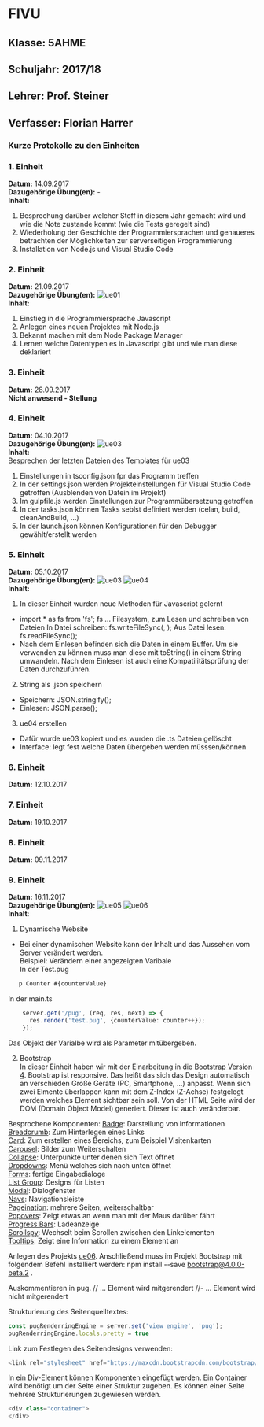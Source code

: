 # FIVU
## Klasse: 5AHME
## Schuljahr: 2017/18
## Lehrer: Prof. Steiner
## Verfasser: Florian Harrer


### Kurze Protokolle zu den Einheiten

### 1. Einheit  
**Datum:** 14.09.2017  
**Dazugehörige Übung(en):** -  
**Inhalt:**  
1. Besprechung darüber welcher Stoff in diesem Jahr gemacht wird und wie die Note zustande kommt (wie die Tests geregelt sind)
2. Wiederholung der Geschichte der Programmiersprachen und genaueres betrachten der Möglichkeiten zur serverseitigen Programmierung
3. Installation von Node.js und Visual Studio Code

### 2. Einheit  
**Datum:** 21.09.2017  
**Dazugehörige Übung(en):** ![ue01](projects/ue01)  
**Inhalt:**  
1. Einstieg in die Programmiersprache Javascript
2. Anlegen eines neuen Projektes mit Node.js
3. Bekannt machen mit dem Node Package Manager 
4. Lernen welche Datentypen es in Javascript gibt und wie man diese deklariert

### 3. Einheit
**Datum:** 28.09.2017  
**Nicht anwesend - Stellung**

### 4. Einheit
**Datum:** 04.10.2017  
**Dazugehörige Übung(en):** ![ue03](projects/ue03)  
**Inhalt:**  
Besprechen der letzten Dateien des Templates für ue03
1. Einstellungen in tsconfig.json fpr das Programm treffen
2. In der settings.json werden Projekteinstellungen für Visual Studio Code getroffen (Ausblenden von Datein im Projekt)
3. Im gulpfile.js werden Einstellungen zur Programmübersetzung getroffen
4. In der tasks.json können Tasks seblst definiert werden (celan, build, cleanAndBuild, ...) 
5. In der launch.json können Konfigurationen für den Debugger gewählt/erstellt werden

### 5. Einheit
**Datum:** 05.10.2017  
**Dazugehörige Übung(en):** ![ue03](projects/ue03)  ![ue04](projects/ue04)  
**Inhalt:**  
1. In dieser Einheit wurden neue Methoden für Javascript gelernt
- import * as fs from 'fs'; fs ... Filesystem, zum Lesen und schreiben von Dateien
 In Datei schreiben: fs.writeFileSync(, ); 
 Aus Datei lesen: fs.readFileSync();
- Nach dem Einlesen befinden sich die Daten in einem Buffer. Um sie verwenden zu können muss man diese mit toString() in einem String umwandeln. Nach dem Einlesen ist auch eine Kompatilitätsprüfung der Daten durchzuführen.
2. String als .json speichern
- Speichern: JSON.stringify();
- Einlesen: JSON.parse();
3. ue04 erstellen
- Dafür wurde ue03 kopiert und es wurden die .ts Dateien gelöscht
- Interface: legt fest welche Daten übergeben werden müsssen/können

### 6. Einheit
**Datum:** 12.10.2017

### 7. Einheit
**Datum:** 19.10.2017

### 8. Einheit
**Datum:** 09.11.2017

### 9. Einheit
**Datum:** 16.11.2017  
**Dazugehörige Übung(en):** ![ue05](projects/ue05) ![ue06](projects/ue06)  
**Inhalt**:   
1. Dynamische Website  
- Bei einer dynamischen Website kann der Inhalt und das Aussehen vom Server verändert werden.  
Beispiel: Verändern einer angezeigten Varibale  
In der Test.pug
 ```typescript
    p Counter #{counterValue}
```
In der main.ts
 ```typescript
     server.get('/pug', (req, res, next) => {
       res.render('test.pug', {counterValue: counter++});
     });
```
Das Objekt der Varialbe wird als Parameter mitübergeben. 

2. Bootstrap  
In dieser Einheit haben wir mit der Einarbeitung in die [Bootstrap Version 4](http://getbootstrap.com/docs/4.0/getting-started/download/). Bootstrap ist responsive. Das heißt das sich das Design automatisch an verschieden Große Geräte (PC, Smartphone, ...) anpasst. 
Wenn sich zwei Elmente überlappen kann mit dem Z-Index (Z-Achse) festgelegt werden welches Element sichtbar sein soll. 
Von der HTML Seite wird der DOM (Domain Object Model) generiert. Dieser ist auch veränderbar.

Besprochene Komponenten:
  [Badge](http://getbootstrap.com/docs/4.0/components/badge/): Darstellung von Informationen  
  [Breadcrumb](http://getbootstrap.com/docs/4.0/components/breadcrumb/): Zum Hinterlegen eines Links  
  [Card](http://getbootstrap.com/docs/4.0/components/card/): Zum erstellen eines Bereichs, zum Beispiel Visitenkarten  
  [Carousel](http://getbootstrap.com/docs/4.0/components/carousel/): Bilder zum Weiterschalten  
  [Collapse](http://getbootstrap.com/docs/4.0/components/collapse/): Unterpunkte unter denen sich Text öffnet  
  [Dropdowns](http://getbootstrap.com/docs/4.0/components/dropdowns/): Menü welches sich nach unten öffnet  
  [Forms](http://getbootstrap.com/docs/4.0/components/forms/): fertige Eingabedialoge   
  [List Group](http://getbootstrap.com/docs/4.0/components/list-group/): Designs für Listen  
  [Modal](http://getbootstrap.com/docs/4.0/components/modal/): Dialogfenster   
  [Navs](http://getbootstrap.com/docs/4.0/components/navs/): Navigationsleiste   
  [Pageination](http://getbootstrap.com/docs/4.0/components/pagination/): mehrere Seiten, weiterschaltbar  
  [Popovers](http://getbootstrap.com/docs/4.0/components/popovers/): Zeigt etwas an wenn man mit der Maus darüber fährt  
  [Progress Bars](http://getbootstrap.com/docs/4.0/components/progress/): Ladeanzeige  
  [Scrollspy](http://getbootstrap.com/docs/4.0/components/scrollspy/): Wechselt beim Scrollen zwischen den Linkelementen   
  [Tooltips](http://getbootstrap.com/docs/4.0/components/tooltips/): Zeigt eine Information zu einem Element an  
  
Anlegen des Projekts [ue06](projects/ue06).
Anschließend muss im Projekt Bootstrap mit folgendem Befehl installiert werden: npm install --save bootstrap@4.0.0-beta.2 .

Auskommentieren in pug.
// ... Element wird mitgerendert
//- ... Element wird nicht mitgerendert 

Strukturierung des Seitenquelltextes:
```Typescript
const pugRenderringEngine = server.set('view engine', 'pug');
pugRenderringEngine.locals.pretty = true
```

Link zum Festlegen des Seitendesigns verwenden: 
```Typescript
<link rel="stylesheet" href="https://maxcdn.bootstrapcdn.com/bootstrap/4.0.0-beta.2/css/bootstrap.min.css" integrity="sha384-PsH8R72JQ3SOdhVi3uxftmaW6Vc51MKb0q5P2rRUpPvrszuE4W1povHYgTpBfshb" crossorigin="anonymous">
```

In ein Div-Element können Komponenten eingefügt werden. Ein Container wird benötigt um der Seite einer Struktur zugeben. Es können einer Seite mehrere Strukturierungen zugewiesen werden.
```Typescript
<div class="container">
</div>
```


